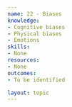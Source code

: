 ```yaml
---
name: 22 - Biases
knowledge:
- Cognitive biases
- Physical biases
- Emotions
skills:
- None
resources:
- None
outcomes:
- To be identified

layout: topic
---
```

